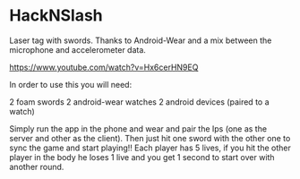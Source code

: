 HackNSlash
==========

Laser tag with swords. Thanks to Android-Wear and a mix between the microphone and accelerometer data.

https://www.youtube.com/watch?v=Hx6cerHN9EQ


In order to use this you will need:

2 foam swords 
2 android-wear watches
2 android devices (paired to a watch)

Simply run the app in the phone and wear and pair the Ips (one as the server and other as the client). 
Then just hit one sword with the other one to sync the game and start playing!!
Each player has 5 lives, if you hit the other player in the body he loses 1 live and you get 1 second to start over with another round.

